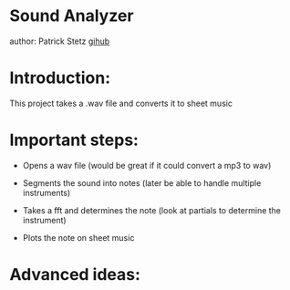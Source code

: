 # Sound Analyzer

author: Patrick Stetz [gihub](https://github.com/pstetz)

# Introduction:

This project takes a .wav file and converts it to sheet music

# Important steps:

- Opens a wav file (would be great if it could convert a mp3 to wav)

- Segments the sound into notes (later be able to handle multiple instruments)

- Takes a fft and determines the note (look at partials to determine the instrument)

- Plots the note on sheet music

# Advanced ideas:



